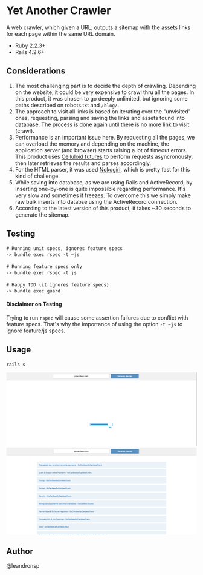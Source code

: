 Yet Another Crawler
==========

A web crawler, which given a URL, outputs a sitemap with the assets links for each page within the same URL domain.

* Ruby 2.2.3+
* Rails 4.2.6+

Considerations
-

1. The most challenging part is to decide the depth of crawling. Depending on the website, it could be very expensive to crawl thru all the pages. In this product, it was chosen to go deeply unlimited, but ignoring some paths described on robots.txt and `/blog/`.  
2. The approach to visit all links is based on iterating over the "unvisited" ones, requesting, parsing and saving the links and assets found into database. The process is done again until there is no more link to visit (crawl).
3. Performance is an important issue here. By requesting all the pages, we can overload the memory and depending on the machine, the application server (and browser) starts raising a lot of timeout errors. This product uses [Celluloid futures](https://github.com/celluloid/celluloid) to perform requests asyncronously, then later retrieves the results and parses accordingly. 
4. For the HTML parser, it was used [Nokogiri](http://www.nokogiri.org/), which is pretty fast for this kind of challenge.
5. While saving into database, as we are using Rails and ActiveRecord, by inserting one-by-one is quite impossible regarding performance. It's very slow and sometimes it freezes. To overcome this we simply make raw bulk inserts into databse using the ActiveRecord connection. 
6. According to the latest version of this product, it takes ~30 seconds to generate the sitemap. 

Testing
-
```
# Running unit specs, ignores feature specs
-> bundle exec rspec -t ~js 

# Running feature specs only
-> bundle exec rspec -t js

# Happy TDD (it ignores feature specs)
-> bundle exec guard

```
#### Disclaimer on Testing 

Trying to run `rspec` will cause some assertion failures due to conflict with feature specs. That's why the importance of using the option `-t ~js` to ignore feature/js specs.

Usage
-
```
rails s
```
![S2](app/assets/images/screenshots/s2.png)
![S1](app/assets/images/screenshots/s1.png)


Author
-
@leandronsp
